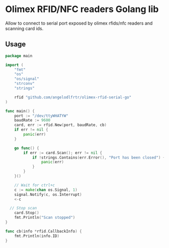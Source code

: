 # Olimex RFID/NFC readers Golang lib

Allow to connect to serial port exposed by olimex rfids/nfc readers and scanning card ids.

## Usage

```go
package main

import (
	"fmt"
	"os"
	"os/signal"
	"strconv"
	"strings"

	rfid "github.com/angelodlfrtr/olimex-rfid-serial-go"
)

func main() {
	port := "/dev/ttyWHATYW"
	baudRate := 9600
	card, err := rfid.New(port, baudRate, cb)
	if err != nil {
		panic(err)
	}

	go func() {
		if err := card.Scan(); err != nil {
			if !strings.Contains(err.Error(), "Port has been closed") {
				panic(err)
			}
		}
	}()

	// Wait for ctrl+c
	c := make(chan os.Signal, 1)
	signal.Notify(c, os.Interrupt)
	<-c

  // Stop scan
	card.Stop()
	fmt.Println("Scan stopped")
}

func cb(info *rfid.CallbackInfo) {
	fmt.Println(info.ID)
}
```